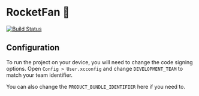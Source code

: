 # RocketFan 🚀

[![Build Status](https://app.bitrise.io/app/8f5c5f2ca5c17a79/status.svg?token=Oh2wI94U66eeUqKw03-Edg&branch=master)](https://app.bitrise.io/app/8f5c5f2ca5c17a79)

## Configuration

To run the project on your device, you will need to change the code signing options. Open `Config > User.xcconfig` and change `DEVELOPMENT_TEAM` to match your team identifier.

You can also change the `PRODUCT_BUNDLE_IDENTIFIER` here if you need to.
